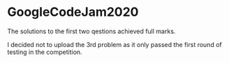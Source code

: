 # GoogleCodeJam2020
The solutions to the first two qestions achieved full marks.


I decided not to upload the 3rd problem as it only passed the first round of testing in the competition.
